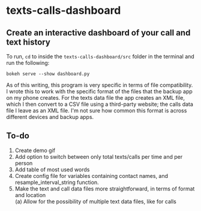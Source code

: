 # texts-calls-dashboard

## Create an interactive dashboard of your call and text history

To run, `cd` to inside the `texts-calls-dashboard/src` folder in the terminal and run the following:

```shell
bokeh serve --show dashboard.py
```

As of this writing, this program is very specific in terms of file compatibility. I wrote this to work with the specific format of the files that the backup app on my phone creates. For the texts data file the app creates an XML file, which I then convert to a CSV file using a third-party website; the calls data file I leave as an XML file. I'm not sure how common this format is across different devices and backup apps.

## To-do

1. Create demo gif
2. Add option to switch between only total texts/calls per time and per person
3. Add table of most used words
4. Create config file for variables containing contact names, and resample_interval_string function.
5. Make the text and call data files more straightforward, in terms of format and location<br>
   (a) Allow for the possibility of multiple text data files, like for calls
